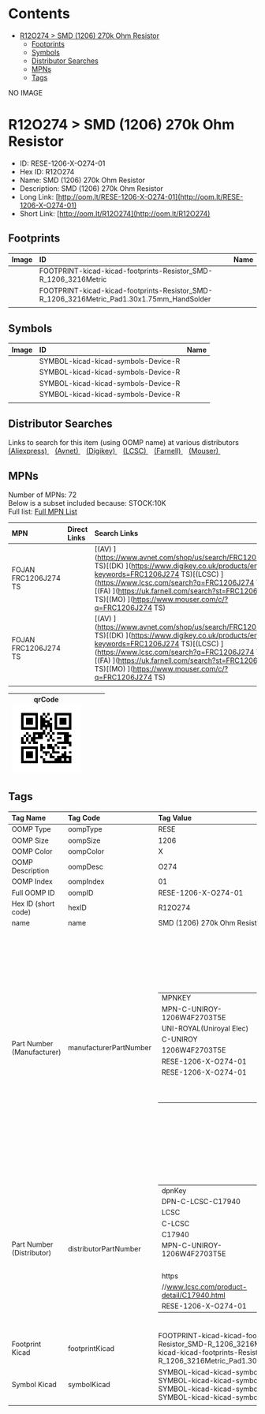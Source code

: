 



Contents
========

* [R12O274 > SMD (1206) 270k Ohm Resistor](#r12o274--smd-1206-270k-ohm-resistor)
	* [Footprints](#footprints)
	* [Symbols](#symbols)
	* [Distributor Searches](#distributor-searches)
	* [MPNs](#mpns)
	* [Tags](#tags)
  
NO IMAGE  
# R12O274 > SMD (1206) 270k Ohm Resistor

- ID: RESE-1206-X-O274-01
- Hex ID: R12O274
- Name: SMD (1206) 270k Ohm Resistor
- Description: SMD (1206) 270k Ohm Resistor
- Long Link: [http://oom.lt/RESE-1206-X-O274-01](http://oom.lt/RESE-1206-X-O274-01)
- Short Link: [http://oom.lt/R12O274](http://oom.lt/R12O274)

## Footprints
  

|Image|ID|Name|
| :--- | :--- | :--- |
||FOOTPRINT-kicad-kicad-footprints-Resistor_SMD-R_1206_3216Metric||
||FOOTPRINT-kicad-kicad-footprints-Resistor_SMD-R_1206_3216Metric_Pad1.30x1.75mm_HandSolder||
||||

## Symbols
  

|Image|ID|Name|
| :--- | :--- | :--- |
|![]()|SYMBOL-kicad-kicad-symbols-Device-R||
|![]()|SYMBOL-kicad-kicad-symbols-Device-R||
|![]()|SYMBOL-kicad-kicad-symbols-Device-R||
|![]()|SYMBOL-kicad-kicad-symbols-Device-R||
||||

## Distributor Searches
  
Links to search for this item (using OOMP name) at various distributors  
[(Aliexpress) ](https://www.aliexpress.com/wholesale?SearchText=1117SMD+1206+270k+Ohm+Resistor)&nbsp;&nbsp;&nbsp;[(Avnet) ](https://www.avnet.com/shop/us/search/SMD+1206+270k+Ohm+Resistor)&nbsp;&nbsp;&nbsp;[(Digikey) ](https://www.digikey.co.uk/en/products/result?s=SMD+1206+270k+Ohm+Resistor)&nbsp;&nbsp;&nbsp;[(LCSC) ](https://www.lcsc.com/search?q=SMD+1206+270k+Ohm+Resistor)&nbsp;&nbsp;&nbsp;[(Farnell) ](https://uk.farnell.com/search?st=SMD+1206+270k+Ohm+Resistor)&nbsp;&nbsp;&nbsp;[(Mouser) ](https://www.mouser.com/c/?q=SMD+1206+270k+Ohm+Resistor)&nbsp;&nbsp;&nbsp;
## MPNs
  
Number of MPNs: 72<br>Below is a subset included because: STOCK:10K <br>Full list: [Full MPN List](MPNLIST.md)  

|MPN|Direct Links|Search Links|
| :--- | :--- | :--- |
|FOJAN<br>FRC1206J274 TS||[(AV) ](https://www.avnet.com/shop/us/search/FRC1206J274 TS)[(DK) ](https://www.digikey.co.uk/products/en?keywords=FRC1206J274 TS)[(LCSC) ](https://www.lcsc.com/search?q=FRC1206J274 TS)[(FA) ](https://uk.farnell.com/search?st=FRC1206J274 TS)[(MO) ](https://www.mouser.com/c/?q=FRC1206J274 TS)|
|FOJAN<br>FRC1206J274 TS||[(AV) ](https://www.avnet.com/shop/us/search/FRC1206J274 TS)[(DK) ](https://www.digikey.co.uk/products/en?keywords=FRC1206J274 TS)[(LCSC) ](https://www.lcsc.com/search?q=FRC1206J274 TS)[(FA) ](https://uk.farnell.com/search?st=FRC1206J274 TS)[(MO) ](https://www.mouser.com/c/?q=FRC1206J274 TS)|
||||
  

|qrCode<br>[![](https://raw.githubusercontent.com/oomlout/oomlout_OOMP_parts_V2/main/RESE/1206/X/O274/01/qrCode_140.png)](https://github.com/oomlout/oomlout_OOMP_parts_V2/tree/main/RESE/1206/X/O274/01/qrCode.png)||||
| :---: | :---: | :---: | :---: |

## Tags
  

|Tag Name|Tag Code|Tag Value|
| :--- | :--- | :--- |
|OOMP Type|oompType|RESE|
|OOMP Size|oompSize|1206|
|OOMP Color|oompColor|X|
|OOMP Description|oompDesc|O274|
|OOMP Index|oompIndex|01|
|Full OOMP ID|oompID|RESE-1206-X-O274-01|
|Hex ID (short code)|hexID|R12O274|
|name|name|SMD (1206) 270k Ohm Resistor|
|Part Number (Manufacturer)|manufacturerPartNumber|<table><tr><td>MPNKEY</td></tr><tr><td> MPN-C-UNIROY-1206W4F2703T5E</td><td> MANUFACTURER</td></tr><tr><td> UNI-ROYAL(Uniroyal Elec)</td><td> MANUCODE</td></tr><tr><td> C-UNIROY</td><td> MPN</td></tr><tr><td> 1206W4F2703T5E</td><td> OOMPIDPARTIAL</td></tr><tr><td> RESE-1206-X-O274-01</td><td> OOMPID</td></tr><tr><td> RESE-1206-X-O274-01</td><td> LINK</td></tr><tr><td> </td><td> DESCRIPTION</td></tr><tr><td> </td><td> TAGS</td></tr><tr><td> </td></tr></table></td><td> <table><tr><td>MPNKEY</td></tr><tr><td> MPN-C-UNIROY-1206W4J0274T5E</td><td> MANUFACTURER</td></tr><tr><td> UNI-ROYAL(Uniroyal Elec)</td><td> MANUCODE</td></tr><tr><td> C-UNIROY</td><td> MPN</td></tr><tr><td> 1206W4J0274T5E</td><td> OOMPIDPARTIAL</td></tr><tr><td> RESE-1206-X-O274-01</td><td> OOMPID</td></tr><tr><td> RESE-1206-X-O274-01</td><td> LINK</td></tr><tr><td> </td><td> DESCRIPTION</td></tr><tr><td> </td><td> TAGS</td></tr><tr><td> </td></tr></table></td><td> <table><tr><td>MPNKEY</td></tr><tr><td> MPN-C-LIZELE-CR1206J40274G</td><td> MANUFACTURER</td></tr><tr><td> LIZ Elec</td><td> MANUCODE</td></tr><tr><td> C-LIZELE</td><td> MPN</td></tr><tr><td> CR1206J40274G</td><td> OOMPIDPARTIAL</td></tr><tr><td> RESE-1206-X-O274-01</td><td> OOMPID</td></tr><tr><td> RESE-1206-X-O274-01</td><td> LINK</td></tr><tr><td> </td><td> DESCRIPTION</td></tr><tr><td> </td><td> TAGS</td></tr><tr><td> </td></tr></table></td><td> <table><tr><td>MPNKEY</td></tr><tr><td> MPN-C-RALEC-RTT062703FTP</td><td> MANUFACTURER</td></tr><tr><td> RALEC</td><td> MANUCODE</td></tr><tr><td> C-RALEC</td><td> MPN</td></tr><tr><td> RTT062703FTP</td><td> OOMPIDPARTIAL</td></tr><tr><td> RESE-1206-X-O274-01</td><td> OOMPID</td></tr><tr><td> RESE-1206-X-O274-01</td><td> LINK</td></tr><tr><td> </td><td> DESCRIPTION</td></tr><tr><td> </td><td> TAGS</td></tr><tr><td> </td></tr></table></td><td> <table><tr><td>MPNKEY</td></tr><tr><td> MPN-C-RALEC-RTT06274JTP</td><td> MANUFACTURER</td></tr><tr><td> RALEC</td><td> MANUCODE</td></tr><tr><td> C-RALEC</td><td> MPN</td></tr><tr><td> RTT06274JTP</td><td> OOMPIDPARTIAL</td></tr><tr><td> RESE-1206-X-O274-01</td><td> OOMPID</td></tr><tr><td> RESE-1206-X-O274-01</td><td> LINK</td></tr><tr><td> </td><td> DESCRIPTION</td></tr><tr><td> </td><td> TAGS</td></tr><tr><td> STOCK</td></tr><tr><td>1K</td></tr></table></td><td> <table><tr><td>MPNKEY</td></tr><tr><td> MPN-C-YAGEO-RC1206JR-07270KL</td><td> MANUFACTURER</td></tr><tr><td> YAGEO</td><td> MANUCODE</td></tr><tr><td> C-YAGEO</td><td> MPN</td></tr><tr><td> RC1206JR-07270KL</td><td> OOMPIDPARTIAL</td></tr><tr><td> RESE-1206-X-O274-01</td><td> OOMPID</td></tr><tr><td> RESE-1206-X-O274-01</td><td> LINK</td></tr><tr><td> </td><td> DESCRIPTION</td></tr><tr><td> </td><td> TAGS</td></tr><tr><td> STOCK</td></tr><tr><td>1K</td></tr></table></td><td> <table><tr><td>MPNKEY</td></tr><tr><td> MPN-C-YAGEO-RC1206FR-07270KL</td><td> MANUFACTURER</td></tr><tr><td> YAGEO</td><td> MANUCODE</td></tr><tr><td> C-YAGEO</td><td> MPN</td></tr><tr><td> RC1206FR-07270KL</td><td> OOMPIDPARTIAL</td></tr><tr><td> RESE-1206-X-O274-01</td><td> OOMPID</td></tr><tr><td> RESE-1206-X-O274-01</td><td> LINK</td></tr><tr><td> </td><td> DESCRIPTION</td></tr><tr><td> </td><td> TAGS</td></tr><tr><td> </td></tr></table></td><td> <table><tr><td>MPNKEY</td></tr><tr><td> MPN-C-WALSIN-WR12X2703FTL</td><td> MANUFACTURER</td></tr><tr><td> Walsin Tech Corp</td><td> MANUCODE</td></tr><tr><td> C-WALSIN</td><td> MPN</td></tr><tr><td> WR12X2703FTL</td><td> OOMPIDPARTIAL</td></tr><tr><td> RESE-1206-X-O274-01</td><td> OOMPID</td></tr><tr><td> RESE-1206-X-O274-01</td><td> LINK</td></tr><tr><td> </td><td> DESCRIPTION</td></tr><tr><td> </td><td> TAGS</td></tr><tr><td> </td></tr></table></td><td> <table><tr><td>MPNKEY</td></tr><tr><td> MPN-C-WALSIN-WR12X274JTL</td><td> MANUFACTURER</td></tr><tr><td> Walsin Tech Corp</td><td> MANUCODE</td></tr><tr><td> C-WALSIN</td><td> MPN</td></tr><tr><td> WR12X274JTL</td><td> OOMPIDPARTIAL</td></tr><tr><td> RESE-1206-X-O274-01</td><td> OOMPID</td></tr><tr><td> RESE-1206-X-O274-01</td><td> LINK</td></tr><tr><td> </td><td> DESCRIPTION</td></tr><tr><td> </td><td> TAGS</td></tr><tr><td> STOCK</td></tr><tr><td>1K</td></tr></table></td><td> <table><tr><td>MPNKEY</td></tr><tr><td> MPN-C-TAITEC-RM12JTN274</td><td> MANUFACTURER</td></tr><tr><td> TA-I Tech</td><td> MANUCODE</td></tr><tr><td> C-TAITEC</td><td> MPN</td></tr><tr><td> RM12JTN274</td><td> OOMPIDPARTIAL</td></tr><tr><td> RESE-1206-X-O274-01</td><td> OOMPID</td></tr><tr><td> RESE-1206-X-O274-01</td><td> LINK</td></tr><tr><td> </td><td> DESCRIPTION</td></tr><tr><td> </td><td> TAGS</td></tr><tr><td> STOCK</td></tr><tr><td>1K</td></tr></table></td><td> <table><tr><td>MPNKEY</td></tr><tr><td> MPN-C-BOURNS-CR1206-FX-2703ELF</td><td> MANUFACTURER</td></tr><tr><td> BOURNS</td><td> MANUCODE</td></tr><tr><td> C-BOURNS</td><td> MPN</td></tr><tr><td> CR1206-FX-2703ELF</td><td> OOMPIDPARTIAL</td></tr><tr><td> RESE-1206-X-O274-01</td><td> OOMPID</td></tr><tr><td> RESE-1206-X-O274-01</td><td> LINK</td></tr><tr><td> </td><td> DESCRIPTION</td></tr><tr><td> </td><td> TAGS</td></tr><tr><td> </td></tr></table></td><td> <table><tr><td>MPNKEY</td></tr><tr><td> MPN-C-YAGEO-AC1206FR-07270KL</td><td> MANUFACTURER</td></tr><tr><td> YAGEO</td><td> MANUCODE</td></tr><tr><td> C-YAGEO</td><td> MPN</td></tr><tr><td> AC1206FR-07270KL</td><td> OOMPIDPARTIAL</td></tr><tr><td> RESE-1206-X-O274-01</td><td> OOMPID</td></tr><tr><td> RESE-1206-X-O274-01</td><td> LINK</td></tr><tr><td> </td><td> DESCRIPTION</td></tr><tr><td> </td><td> TAGS</td></tr><tr><td> </td></tr></table></td><td> <table><tr><td>MPNKEY</td></tr><tr><td> MPN-C-YAGEO-AC1206JR-07270KL</td><td> MANUFACTURER</td></tr><tr><td> YAGEO</td><td> MANUCODE</td></tr><tr><td> C-YAGEO</td><td> MPN</td></tr><tr><td> AC1206JR-07270KL</td><td> OOMPIDPARTIAL</td></tr><tr><td> RESE-1206-X-O274-01</td><td> OOMPID</td></tr><tr><td> RESE-1206-X-O274-01</td><td> LINK</td></tr><tr><td> </td><td> DESCRIPTION</td></tr><tr><td> </td><td> TAGS</td></tr><tr><td> STOCK</td></tr><tr><td>1K</td></tr></table></td><td> <table><tr><td>MPNKEY</td></tr><tr><td> MPN-C-VIKING-ARG06FTC2703</td><td> MANUFACTURER</td></tr><tr><td> Viking Tech</td><td> MANUCODE</td></tr><tr><td> C-VIKING</td><td> MPN</td></tr><tr><td> ARG06FTC2703</td><td> OOMPIDPARTIAL</td></tr><tr><td> RESE-1206-X-O274-01</td><td> OOMPID</td></tr><tr><td> RESE-1206-X-O274-01</td><td> LINK</td></tr><tr><td> </td><td> DESCRIPTION</td></tr><tr><td> </td><td> TAGS</td></tr><tr><td> STOCK</td></tr><tr><td>1K</td></tr></table></td><td> <table><tr><td>MPNKEY</td></tr><tr><td> MPN-C-FHGUAN-RS-06K274JT</td><td> MANUFACTURER</td></tr><tr><td> FH (Guangdong Fenghua Advanced Tech)</td><td> MANUCODE</td></tr><tr><td> C-FHGUAN</td><td> MPN</td></tr><tr><td> RS-06K274JT</td><td> OOMPIDPARTIAL</td></tr><tr><td> RESE-1206-X-O274-01</td><td> OOMPID</td></tr><tr><td> RESE-1206-X-O274-01</td><td> LINK</td></tr><tr><td> </td><td> DESCRIPTION</td></tr><tr><td> </td><td> TAGS</td></tr><tr><td> STOCK</td></tr><tr><td>1K</td></tr></table></td><td> <table><tr><td>MPNKEY</td></tr><tr><td> MPN-C-FHGUAN-RS-06K2703FT</td><td> MANUFACTURER</td></tr><tr><td> FH (Guangdong Fenghua Advanced Tech)</td><td> MANUCODE</td></tr><tr><td> C-FHGUAN</td><td> MPN</td></tr><tr><td> RS-06K2703FT</td><td> OOMPIDPARTIAL</td></tr><tr><td> RESE-1206-X-O274-01</td><td> OOMPID</td></tr><tr><td> RESE-1206-X-O274-01</td><td> LINK</td></tr><tr><td> </td><td> DESCRIPTION</td></tr><tr><td> </td><td> TAGS</td></tr><tr><td> </td></tr></table></td><td> <table><tr><td>MPNKEY</td></tr><tr><td> MPN-C-KAMAYA-RMC1/8-274FTP</td><td> MANUFACTURER</td></tr><tr><td> KAMAYA</td><td> MANUCODE</td></tr><tr><td> C-KAMAYA</td><td> MPN</td></tr><tr><td> RMC1/8-274FTP</td><td> OOMPIDPARTIAL</td></tr><tr><td> RESE-1206-X-O274-01</td><td> OOMPID</td></tr><tr><td> RESE-1206-X-O274-01</td><td> LINK</td></tr><tr><td> </td><td> DESCRIPTION</td></tr><tr><td> </td><td> TAGS</td></tr><tr><td> </td></tr></table></td><td> <table><tr><td>MPNKEY</td></tr><tr><td> MPN-C-RESIST-AECR1206F270KK9</td><td> MANUFACTURER</td></tr><tr><td> Resistor.Today</td><td> MANUCODE</td></tr><tr><td> C-RESIST</td><td> MPN</td></tr><tr><td> AECR1206F270KK9</td><td> OOMPIDPARTIAL</td></tr><tr><td> RESE-1206-X-O274-01</td><td> OOMPID</td></tr><tr><td> RESE-1206-X-O274-01</td><td> LINK</td></tr><tr><td> </td><td> DESCRIPTION</td></tr><tr><td> </td><td> TAGS</td></tr><tr><td> STOCK</td></tr><tr><td>1K</td></tr></table></td><td> <table><tr><td>MPNKEY</td></tr><tr><td> MPN-C-RESIST-HPCR1206F270KK9</td><td> MANUFACTURER</td></tr><tr><td> Resistor.Today</td><td> MANUCODE</td></tr><tr><td> C-RESIST</td><td> MPN</td></tr><tr><td> HPCR1206F270KK9</td><td> OOMPIDPARTIAL</td></tr><tr><td> RESE-1206-X-O274-01</td><td> OOMPID</td></tr><tr><td> RESE-1206-X-O274-01</td><td> LINK</td></tr><tr><td> </td><td> DESCRIPTION</td></tr><tr><td> </td><td> TAGS</td></tr><tr><td> STOCK</td></tr><tr><td>1K</td></tr></table></td><td> <table><tr><td>MPNKEY</td></tr><tr><td> MPN-C-KOASPE-RK73H2BTTD2703F</td><td> MANUFACTURER</td></tr><tr><td> KOA Speer Elec</td><td> MANUCODE</td></tr><tr><td> C-KOASPE</td><td> MPN</td></tr><tr><td> RK73H2BTTD2703F</td><td> OOMPIDPARTIAL</td></tr><tr><td> RESE-1206-X-O274-01</td><td> OOMPID</td></tr><tr><td> RESE-1206-X-O274-01</td><td> LINK</td></tr><tr><td> </td><td> DESCRIPTION</td></tr><tr><td> </td><td> TAGS</td></tr><tr><td> </td></tr></table></td><td> <table><tr><td>MPNKEY</td></tr><tr><td> MPN-C-EVEROH-CR1206J270KP05Z</td><td> MANUFACTURER</td></tr><tr><td> Ever Ohms Tech</td><td> MANUCODE</td></tr><tr><td> C-EVEROH</td><td> MPN</td></tr><tr><td> CR1206J270KP05Z</td><td> OOMPIDPARTIAL</td></tr><tr><td> RESE-1206-X-O274-01</td><td> OOMPID</td></tr><tr><td> RESE-1206-X-O274-01</td><td> LINK</td></tr><tr><td> </td><td> DESCRIPTION</td></tr><tr><td> </td><td> TAGS</td></tr><tr><td> </td></tr></table></td><td> <table><tr><td>MPNKEY</td></tr><tr><td> MPN-C-UNIROY-AS0606J0274T5E</td><td> MANUFACTURER</td></tr><tr><td> UNI-ROYAL(Uniroyal Elec)</td><td> MANUCODE</td></tr><tr><td> C-UNIROY</td><td> MPN</td></tr><tr><td> AS0606J0274T5E</td><td> OOMPIDPARTIAL</td></tr><tr><td> RESE-1206-X-O274-01</td><td> OOMPID</td></tr><tr><td> RESE-1206-X-O274-01</td><td> LINK</td></tr><tr><td> </td><td> DESCRIPTION</td></tr><tr><td> </td><td> TAGS</td></tr><tr><td> </td></tr></table></td><td> <table><tr><td>MPNKEY</td></tr><tr><td> MPN-C-SUSUMU-RGV3216P-2703-B-T1</td><td> MANUFACTURER</td></tr><tr><td> SUSUMU</td><td> MANUCODE</td></tr><tr><td> C-SUSUMU</td><td> MPN</td></tr><tr><td> RGV3216P-2703-B-T1</td><td> OOMPIDPARTIAL</td></tr><tr><td> RESE-1206-X-O274-01</td><td> OOMPID</td></tr><tr><td> RESE-1206-X-O274-01</td><td> LINK</td></tr><tr><td> </td><td> DESCRIPTION</td></tr><tr><td> </td><td> TAGS</td></tr><tr><td> </td></tr></table></td><td> <table><tr><td>MPNKEY</td></tr><tr><td> MPN-C-VISHAY-TNPW1206270KFHEA</td><td> MANUFACTURER</td></tr><tr><td> Vishay Intertech</td><td> MANUCODE</td></tr><tr><td> C-VISHAY</td><td> MPN</td></tr><tr><td> TNPW1206270KFHEA</td><td> OOMPIDPARTIAL</td></tr><tr><td> RESE-1206-X-O274-01</td><td> OOMPID</td></tr><tr><td> RESE-1206-X-O274-01</td><td> LINK</td></tr><tr><td> </td><td> DESCRIPTION</td></tr><tr><td> </td><td> TAGS</td></tr><tr><td> </td></tr></table></td><td> <table><tr><td>MPNKEY</td></tr><tr><td> MPN-C-SUSUMU-RG3216N-2703-B-T5</td><td> MANUFACTURER</td></tr><tr><td> SUSUMU</td><td> MANUCODE</td></tr><tr><td> C-SUSUMU</td><td> MPN</td></tr><tr><td> RG3216N-2703-B-T5</td><td> OOMPIDPARTIAL</td></tr><tr><td> RESE-1206-X-O274-01</td><td> OOMPID</td></tr><tr><td> RESE-1206-X-O274-01</td><td> LINK</td></tr><tr><td> </td><td> DESCRIPTION</td></tr><tr><td> </td><td> TAGS</td></tr><tr><td> </td></tr></table></td><td> <table><tr><td>MPNKEY</td></tr><tr><td> MPN-C-VISHAY-TNPW1206270KBEEN</td><td> MANUFACTURER</td></tr><tr><td> Vishay Intertech</td><td> MANUCODE</td></tr><tr><td> C-VISHAY</td><td> MPN</td></tr><tr><td> TNPW1206270KBEEN</td><td> OOMPIDPARTIAL</td></tr><tr><td> RESE-1206-X-O274-01</td><td> OOMPID</td></tr><tr><td> RESE-1206-X-O274-01</td><td> LINK</td></tr><tr><td> </td><td> DESCRIPTION</td></tr><tr><td> </td><td> TAGS</td></tr><tr><td> </td></tr></table></td><td> <table><tr><td>MPNKEY</td></tr><tr><td> MPN-C-VISHAY-TNPW1206270KBETA</td><td> MANUFACTURER</td></tr><tr><td> Vishay Intertech</td><td> MANUCODE</td></tr><tr><td> C-VISHAY</td><td> MPN</td></tr><tr><td> TNPW1206270KBETA</td><td> OOMPIDPARTIAL</td></tr><tr><td> RESE-1206-X-O274-01</td><td> OOMPID</td></tr><tr><td> RESE-1206-X-O274-01</td><td> LINK</td></tr><tr><td> </td><td> DESCRIPTION</td></tr><tr><td> </td><td> TAGS</td></tr><tr><td> </td></tr></table></td><td> <table><tr><td>MPNKEY</td></tr><tr><td> MPN-C-TECONN-CRGCQ1206F270K</td><td> MANUFACTURER</td></tr><tr><td> TE Connectivity</td><td> MANUCODE</td></tr><tr><td> C-TECONN</td><td> MPN</td></tr><tr><td> CRGCQ1206F270K</td><td> OOMPIDPARTIAL</td></tr><tr><td> RESE-1206-X-O274-01</td><td> OOMPID</td></tr><tr><td> RESE-1206-X-O274-01</td><td> LINK</td></tr><tr><td> </td><td> DESCRIPTION</td></tr><tr><td> </td><td> TAGS</td></tr><tr><td> </td></tr></table></td><td> <table><tr><td>MPNKEY</td></tr><tr><td> MPN-C-VISHAY-CRCW1206270KJNEA</td><td> MANUFACTURER</td></tr><tr><td> Vishay Intertech</td><td> MANUCODE</td></tr><tr><td> C-VISHAY</td><td> MPN</td></tr><tr><td> CRCW1206270KJNEA</td><td> OOMPIDPARTIAL</td></tr><tr><td> RESE-1206-X-O274-01</td><td> OOMPID</td></tr><tr><td> RESE-1206-X-O274-01</td><td> LINK</td></tr><tr><td> </td><td> DESCRIPTION</td></tr><tr><td> </td><td> TAGS</td></tr><tr><td> </td></tr></table></td><td> <table><tr><td>MPNKEY</td></tr><tr><td> MPN-C-TECONN-CRGP1206F270K</td><td> MANUFACTURER</td></tr><tr><td> TE Connectivity</td><td> MANUCODE</td></tr><tr><td> C-TECONN</td><td> MPN</td></tr><tr><td> CRGP1206F270K</td><td> OOMPIDPARTIAL</td></tr><tr><td> RESE-1206-X-O274-01</td><td> OOMPID</td></tr><tr><td> RESE-1206-X-O274-01</td><td> LINK</td></tr><tr><td> </td><td> DESCRIPTION</td></tr><tr><td> </td><td> TAGS</td></tr><tr><td> </td></tr></table></td><td> <table><tr><td>MPNKEY</td></tr><tr><td> MPN-C-ROHMSE-KTR18EZPJ274</td><td> MANUFACTURER</td></tr><tr><td> ROHM Semicon</td><td> MANUCODE</td></tr><tr><td> C-ROHMSE</td><td> MPN</td></tr><tr><td> KTR18EZPJ274</td><td> OOMPIDPARTIAL</td></tr><tr><td> RESE-1206-X-O274-01</td><td> OOMPID</td></tr><tr><td> RESE-1206-X-O274-01</td><td> LINK</td></tr><tr><td> </td><td> DESCRIPTION</td></tr><tr><td> </td><td> TAGS</td></tr><tr><td> </td></tr></table></td><td> <table><tr><td>MPNKEY</td></tr><tr><td> MPN-C-SUSUMU-RG3216P-2703-B-T1</td><td> MANUFACTURER</td></tr><tr><td> SUSUMU</td><td> MANUCODE</td></tr><tr><td> C-SUSUMU</td><td> MPN</td></tr><tr><td> RG3216P-2703-B-T1</td><td> OOMPIDPARTIAL</td></tr><tr><td> RESE-1206-X-O274-01</td><td> OOMPID</td></tr><tr><td> RESE-1206-X-O274-01</td><td> LINK</td></tr><tr><td> </td><td> DESCRIPTION</td></tr><tr><td> </td><td> TAGS</td></tr><tr><td> </td></tr></table></td><td> <table><tr><td>MPNKEY</td></tr><tr><td> MPN-C-TECONN-CRGH1206J270K</td><td> MANUFACTURER</td></tr><tr><td> TE Connectivity</td><td> MANUCODE</td></tr><tr><td> C-TECONN</td><td> MPN</td></tr><tr><td> CRGH1206J270K</td><td> OOMPIDPARTIAL</td></tr><tr><td> RESE-1206-X-O274-01</td><td> OOMPID</td></tr><tr><td> RESE-1206-X-O274-01</td><td> LINK</td></tr><tr><td> </td><td> DESCRIPTION</td></tr><tr><td> </td><td> TAGS</td></tr><tr><td> </td></tr></table></td><td> <table><tr><td>MPNKEY</td></tr><tr><td> MPN-C-ROHMSE-ESR18EZPF2703</td><td> MANUFACTURER</td></tr><tr><td> ROHM Semicon</td><td> MANUCODE</td></tr><tr><td> C-ROHMSE</td><td> MPN</td></tr><tr><td> ESR18EZPF2703</td><td> OOMPIDPARTIAL</td></tr><tr><td> RESE-1206-X-O274-01</td><td> OOMPID</td></tr><tr><td> RESE-1206-X-O274-01</td><td> LINK</td></tr><tr><td> </td><td> DESCRIPTION</td></tr><tr><td> </td><td> TAGS</td></tr><tr><td> </td></tr></table></td><td> <table><tr><td>MPNKEY</td></tr><tr><td> MPN-C-FOJAN-FRC1206J274 TS</td><td> MANUFACTURER</td></tr><tr><td> FOJAN</td><td> MANUCODE</td></tr><tr><td> C-FOJAN</td><td> MPN</td></tr><tr><td> FRC1206J274 TS</td><td> OOMPIDPARTIAL</td></tr><tr><td> RESE-1206-X-O274-01</td><td> OOMPID</td></tr><tr><td> RESE-1206-X-O274-01</td><td> LINK</td></tr><tr><td> </td><td> DESCRIPTION</td></tr><tr><td> </td><td> TAGS</td></tr><tr><td> STOCK</td></tr><tr><td>10K</td></tr></table></td><td> <table><tr><td>MPNKEY</td></tr><tr><td> MPN-C-SUNWAY-SC1206F2703F8ANRH</td><td> MANUFACTURER</td></tr><tr><td> Sunway</td><td> MANUCODE</td></tr><tr><td> C-SUNWAY</td><td> MPN</td></tr><tr><td> SC1206F2703F8ANRH</td><td> OOMPIDPARTIAL</td></tr><tr><td> RESE-1206-X-O274-01</td><td> OOMPID</td></tr><tr><td> RESE-1206-X-O274-01</td><td> LINK</td></tr><tr><td> </td><td> DESCRIPTION</td></tr><tr><td> </td><td> TAGS</td></tr><tr><td> </td></tr></table></td><td> <table><tr><td>MPNKEY</td></tr><tr><td> MPN-C-UNIROY-1206W4F2703T5E</td><td> MANUFACTURER</td></tr><tr><td> UNI-ROYAL(Uniroyal Elec)</td><td> MANUCODE</td></tr><tr><td> C-UNIROY</td><td> MPN</td></tr><tr><td> 1206W4F2703T5E</td><td> OOMPIDPARTIAL</td></tr><tr><td> RESE-1206-X-O274-01</td><td> OOMPID</td></tr><tr><td> RESE-1206-X-O274-01</td><td> LINK</td></tr><tr><td> </td><td> DESCRIPTION</td></tr><tr><td> </td><td> TAGS</td></tr><tr><td> </td></tr></table></td><td> <table><tr><td>MPNKEY</td></tr><tr><td> MPN-C-UNIROY-1206W4J0274T5E</td><td> MANUFACTURER</td></tr><tr><td> UNI-ROYAL(Uniroyal Elec)</td><td> MANUCODE</td></tr><tr><td> C-UNIROY</td><td> MPN</td></tr><tr><td> 1206W4J0274T5E</td><td> OOMPIDPARTIAL</td></tr><tr><td> RESE-1206-X-O274-01</td><td> OOMPID</td></tr><tr><td> RESE-1206-X-O274-01</td><td> LINK</td></tr><tr><td> </td><td> DESCRIPTION</td></tr><tr><td> </td><td> TAGS</td></tr><tr><td> </td></tr></table></td><td> <table><tr><td>MPNKEY</td></tr><tr><td> MPN-C-LIZELE-CR1206J40274G</td><td> MANUFACTURER</td></tr><tr><td> LIZ Elec</td><td> MANUCODE</td></tr><tr><td> C-LIZELE</td><td> MPN</td></tr><tr><td> CR1206J40274G</td><td> OOMPIDPARTIAL</td></tr><tr><td> RESE-1206-X-O274-01</td><td> OOMPID</td></tr><tr><td> RESE-1206-X-O274-01</td><td> LINK</td></tr><tr><td> </td><td> DESCRIPTION</td></tr><tr><td> </td><td> TAGS</td></tr><tr><td> </td></tr></table></td><td> <table><tr><td>MPNKEY</td></tr><tr><td> MPN-C-RALEC-RTT062703FTP</td><td> MANUFACTURER</td></tr><tr><td> RALEC</td><td> MANUCODE</td></tr><tr><td> C-RALEC</td><td> MPN</td></tr><tr><td> RTT062703FTP</td><td> OOMPIDPARTIAL</td></tr><tr><td> RESE-1206-X-O274-01</td><td> OOMPID</td></tr><tr><td> RESE-1206-X-O274-01</td><td> LINK</td></tr><tr><td> </td><td> DESCRIPTION</td></tr><tr><td> </td><td> TAGS</td></tr><tr><td> </td></tr></table></td><td> <table><tr><td>MPNKEY</td></tr><tr><td> MPN-C-RALEC-RTT06274JTP</td><td> MANUFACTURER</td></tr><tr><td> RALEC</td><td> MANUCODE</td></tr><tr><td> C-RALEC</td><td> MPN</td></tr><tr><td> RTT06274JTP</td><td> OOMPIDPARTIAL</td></tr><tr><td> RESE-1206-X-O274-01</td><td> OOMPID</td></tr><tr><td> RESE-1206-X-O274-01</td><td> LINK</td></tr><tr><td> </td><td> DESCRIPTION</td></tr><tr><td> </td><td> TAGS</td></tr><tr><td> STOCK</td></tr><tr><td>1K</td></tr></table></td><td> <table><tr><td>MPNKEY</td></tr><tr><td> MPN-C-YAGEO-RC1206JR-07270KL</td><td> MANUFACTURER</td></tr><tr><td> YAGEO</td><td> MANUCODE</td></tr><tr><td> C-YAGEO</td><td> MPN</td></tr><tr><td> RC1206JR-07270KL</td><td> OOMPIDPARTIAL</td></tr><tr><td> RESE-1206-X-O274-01</td><td> OOMPID</td></tr><tr><td> RESE-1206-X-O274-01</td><td> LINK</td></tr><tr><td> </td><td> DESCRIPTION</td></tr><tr><td> </td><td> TAGS</td></tr><tr><td> STOCK</td></tr><tr><td>1K</td></tr></table></td><td> <table><tr><td>MPNKEY</td></tr><tr><td> MPN-C-YAGEO-RC1206FR-07270KL</td><td> MANUFACTURER</td></tr><tr><td> YAGEO</td><td> MANUCODE</td></tr><tr><td> C-YAGEO</td><td> MPN</td></tr><tr><td> RC1206FR-07270KL</td><td> OOMPIDPARTIAL</td></tr><tr><td> RESE-1206-X-O274-01</td><td> OOMPID</td></tr><tr><td> RESE-1206-X-O274-01</td><td> LINK</td></tr><tr><td> </td><td> DESCRIPTION</td></tr><tr><td> </td><td> TAGS</td></tr><tr><td> </td></tr></table></td><td> <table><tr><td>MPNKEY</td></tr><tr><td> MPN-C-WALSIN-WR12X2703FTL</td><td> MANUFACTURER</td></tr><tr><td> Walsin Tech Corp</td><td> MANUCODE</td></tr><tr><td> C-WALSIN</td><td> MPN</td></tr><tr><td> WR12X2703FTL</td><td> OOMPIDPARTIAL</td></tr><tr><td> RESE-1206-X-O274-01</td><td> OOMPID</td></tr><tr><td> RESE-1206-X-O274-01</td><td> LINK</td></tr><tr><td> </td><td> DESCRIPTION</td></tr><tr><td> </td><td> TAGS</td></tr><tr><td> </td></tr></table></td><td> <table><tr><td>MPNKEY</td></tr><tr><td> MPN-C-WALSIN-WR12X274JTL</td><td> MANUFACTURER</td></tr><tr><td> Walsin Tech Corp</td><td> MANUCODE</td></tr><tr><td> C-WALSIN</td><td> MPN</td></tr><tr><td> WR12X274JTL</td><td> OOMPIDPARTIAL</td></tr><tr><td> RESE-1206-X-O274-01</td><td> OOMPID</td></tr><tr><td> RESE-1206-X-O274-01</td><td> LINK</td></tr><tr><td> </td><td> DESCRIPTION</td></tr><tr><td> </td><td> TAGS</td></tr><tr><td> STOCK</td></tr><tr><td>1K</td></tr></table></td><td> <table><tr><td>MPNKEY</td></tr><tr><td> MPN-C-TAITEC-RM12JTN274</td><td> MANUFACTURER</td></tr><tr><td> TA-I Tech</td><td> MANUCODE</td></tr><tr><td> C-TAITEC</td><td> MPN</td></tr><tr><td> RM12JTN274</td><td> OOMPIDPARTIAL</td></tr><tr><td> RESE-1206-X-O274-01</td><td> OOMPID</td></tr><tr><td> RESE-1206-X-O274-01</td><td> LINK</td></tr><tr><td> </td><td> DESCRIPTION</td></tr><tr><td> </td><td> TAGS</td></tr><tr><td> STOCK</td></tr><tr><td>1K</td></tr></table></td><td> <table><tr><td>MPNKEY</td></tr><tr><td> MPN-C-BOURNS-CR1206-FX-2703ELF</td><td> MANUFACTURER</td></tr><tr><td> BOURNS</td><td> MANUCODE</td></tr><tr><td> C-BOURNS</td><td> MPN</td></tr><tr><td> CR1206-FX-2703ELF</td><td> OOMPIDPARTIAL</td></tr><tr><td> RESE-1206-X-O274-01</td><td> OOMPID</td></tr><tr><td> RESE-1206-X-O274-01</td><td> LINK</td></tr><tr><td> </td><td> DESCRIPTION</td></tr><tr><td> </td><td> TAGS</td></tr><tr><td> </td></tr></table></td><td> <table><tr><td>MPNKEY</td></tr><tr><td> MPN-C-YAGEO-AC1206FR-07270KL</td><td> MANUFACTURER</td></tr><tr><td> YAGEO</td><td> MANUCODE</td></tr><tr><td> C-YAGEO</td><td> MPN</td></tr><tr><td> AC1206FR-07270KL</td><td> OOMPIDPARTIAL</td></tr><tr><td> RESE-1206-X-O274-01</td><td> OOMPID</td></tr><tr><td> RESE-1206-X-O274-01</td><td> LINK</td></tr><tr><td> </td><td> DESCRIPTION</td></tr><tr><td> </td><td> TAGS</td></tr><tr><td> </td></tr></table></td><td> <table><tr><td>MPNKEY</td></tr><tr><td> MPN-C-YAGEO-AC1206JR-07270KL</td><td> MANUFACTURER</td></tr><tr><td> YAGEO</td><td> MANUCODE</td></tr><tr><td> C-YAGEO</td><td> MPN</td></tr><tr><td> AC1206JR-07270KL</td><td> OOMPIDPARTIAL</td></tr><tr><td> RESE-1206-X-O274-01</td><td> OOMPID</td></tr><tr><td> RESE-1206-X-O274-01</td><td> LINK</td></tr><tr><td> </td><td> DESCRIPTION</td></tr><tr><td> </td><td> TAGS</td></tr><tr><td> STOCK</td></tr><tr><td>1K</td></tr></table></td><td> <table><tr><td>MPNKEY</td></tr><tr><td> MPN-C-VIKING-ARG06FTC2703</td><td> MANUFACTURER</td></tr><tr><td> Viking Tech</td><td> MANUCODE</td></tr><tr><td> C-VIKING</td><td> MPN</td></tr><tr><td> ARG06FTC2703</td><td> OOMPIDPARTIAL</td></tr><tr><td> RESE-1206-X-O274-01</td><td> OOMPID</td></tr><tr><td> RESE-1206-X-O274-01</td><td> LINK</td></tr><tr><td> </td><td> DESCRIPTION</td></tr><tr><td> </td><td> TAGS</td></tr><tr><td> STOCK</td></tr><tr><td>1K</td></tr></table></td><td> <table><tr><td>MPNKEY</td></tr><tr><td> MPN-C-FHGUAN-RS-06K274JT</td><td> MANUFACTURER</td></tr><tr><td> FH (Guangdong Fenghua Advanced Tech)</td><td> MANUCODE</td></tr><tr><td> C-FHGUAN</td><td> MPN</td></tr><tr><td> RS-06K274JT</td><td> OOMPIDPARTIAL</td></tr><tr><td> RESE-1206-X-O274-01</td><td> OOMPID</td></tr><tr><td> RESE-1206-X-O274-01</td><td> LINK</td></tr><tr><td> </td><td> DESCRIPTION</td></tr><tr><td> </td><td> TAGS</td></tr><tr><td> STOCK</td></tr><tr><td>1K</td></tr></table></td><td> <table><tr><td>MPNKEY</td></tr><tr><td> MPN-C-FHGUAN-RS-06K2703FT</td><td> MANUFACTURER</td></tr><tr><td> FH (Guangdong Fenghua Advanced Tech)</td><td> MANUCODE</td></tr><tr><td> C-FHGUAN</td><td> MPN</td></tr><tr><td> RS-06K2703FT</td><td> OOMPIDPARTIAL</td></tr><tr><td> RESE-1206-X-O274-01</td><td> OOMPID</td></tr><tr><td> RESE-1206-X-O274-01</td><td> LINK</td></tr><tr><td> </td><td> DESCRIPTION</td></tr><tr><td> </td><td> TAGS</td></tr><tr><td> </td></tr></table></td><td> <table><tr><td>MPNKEY</td></tr><tr><td> MPN-C-KAMAYA-RMC1/8-274FTP</td><td> MANUFACTURER</td></tr><tr><td> KAMAYA</td><td> MANUCODE</td></tr><tr><td> C-KAMAYA</td><td> MPN</td></tr><tr><td> RMC1/8-274FTP</td><td> OOMPIDPARTIAL</td></tr><tr><td> RESE-1206-X-O274-01</td><td> OOMPID</td></tr><tr><td> RESE-1206-X-O274-01</td><td> LINK</td></tr><tr><td> </td><td> DESCRIPTION</td></tr><tr><td> </td><td> TAGS</td></tr><tr><td> </td></tr></table></td><td> <table><tr><td>MPNKEY</td></tr><tr><td> MPN-C-RESIST-AECR1206F270KK9</td><td> MANUFACTURER</td></tr><tr><td> Resistor.Today</td><td> MANUCODE</td></tr><tr><td> C-RESIST</td><td> MPN</td></tr><tr><td> AECR1206F270KK9</td><td> OOMPIDPARTIAL</td></tr><tr><td> RESE-1206-X-O274-01</td><td> OOMPID</td></tr><tr><td> RESE-1206-X-O274-01</td><td> LINK</td></tr><tr><td> </td><td> DESCRIPTION</td></tr><tr><td> </td><td> TAGS</td></tr><tr><td> STOCK</td></tr><tr><td>1K</td></tr></table></td><td> <table><tr><td>MPNKEY</td></tr><tr><td> MPN-C-RESIST-HPCR1206F270KK9</td><td> MANUFACTURER</td></tr><tr><td> Resistor.Today</td><td> MANUCODE</td></tr><tr><td> C-RESIST</td><td> MPN</td></tr><tr><td> HPCR1206F270KK9</td><td> OOMPIDPARTIAL</td></tr><tr><td> RESE-1206-X-O274-01</td><td> OOMPID</td></tr><tr><td> RESE-1206-X-O274-01</td><td> LINK</td></tr><tr><td> </td><td> DESCRIPTION</td></tr><tr><td> </td><td> TAGS</td></tr><tr><td> STOCK</td></tr><tr><td>1K</td></tr></table></td><td> <table><tr><td>MPNKEY</td></tr><tr><td> MPN-C-KOASPE-RK73H2BTTD2703F</td><td> MANUFACTURER</td></tr><tr><td> KOA Speer Elec</td><td> MANUCODE</td></tr><tr><td> C-KOASPE</td><td> MPN</td></tr><tr><td> RK73H2BTTD2703F</td><td> OOMPIDPARTIAL</td></tr><tr><td> RESE-1206-X-O274-01</td><td> OOMPID</td></tr><tr><td> RESE-1206-X-O274-01</td><td> LINK</td></tr><tr><td> </td><td> DESCRIPTION</td></tr><tr><td> </td><td> TAGS</td></tr><tr><td> </td></tr></table></td><td> <table><tr><td>MPNKEY</td></tr><tr><td> MPN-C-EVEROH-CR1206J270KP05Z</td><td> MANUFACTURER</td></tr><tr><td> Ever Ohms Tech</td><td> MANUCODE</td></tr><tr><td> C-EVEROH</td><td> MPN</td></tr><tr><td> CR1206J270KP05Z</td><td> OOMPIDPARTIAL</td></tr><tr><td> RESE-1206-X-O274-01</td><td> OOMPID</td></tr><tr><td> RESE-1206-X-O274-01</td><td> LINK</td></tr><tr><td> </td><td> DESCRIPTION</td></tr><tr><td> </td><td> TAGS</td></tr><tr><td> </td></tr></table></td><td> <table><tr><td>MPNKEY</td></tr><tr><td> MPN-C-UNIROY-AS0606J0274T5E</td><td> MANUFACTURER</td></tr><tr><td> UNI-ROYAL(Uniroyal Elec)</td><td> MANUCODE</td></tr><tr><td> C-UNIROY</td><td> MPN</td></tr><tr><td> AS0606J0274T5E</td><td> OOMPIDPARTIAL</td></tr><tr><td> RESE-1206-X-O274-01</td><td> OOMPID</td></tr><tr><td> RESE-1206-X-O274-01</td><td> LINK</td></tr><tr><td> </td><td> DESCRIPTION</td></tr><tr><td> </td><td> TAGS</td></tr><tr><td> </td></tr></table></td><td> <table><tr><td>MPNKEY</td></tr><tr><td> MPN-C-SUSUMU-RGV3216P-2703-B-T1</td><td> MANUFACTURER</td></tr><tr><td> SUSUMU</td><td> MANUCODE</td></tr><tr><td> C-SUSUMU</td><td> MPN</td></tr><tr><td> RGV3216P-2703-B-T1</td><td> OOMPIDPARTIAL</td></tr><tr><td> RESE-1206-X-O274-01</td><td> OOMPID</td></tr><tr><td> RESE-1206-X-O274-01</td><td> LINK</td></tr><tr><td> </td><td> DESCRIPTION</td></tr><tr><td> </td><td> TAGS</td></tr><tr><td> </td></tr></table></td><td> <table><tr><td>MPNKEY</td></tr><tr><td> MPN-C-VISHAY-TNPW1206270KFHEA</td><td> MANUFACTURER</td></tr><tr><td> Vishay Intertech</td><td> MANUCODE</td></tr><tr><td> C-VISHAY</td><td> MPN</td></tr><tr><td> TNPW1206270KFHEA</td><td> OOMPIDPARTIAL</td></tr><tr><td> RESE-1206-X-O274-01</td><td> OOMPID</td></tr><tr><td> RESE-1206-X-O274-01</td><td> LINK</td></tr><tr><td> </td><td> DESCRIPTION</td></tr><tr><td> </td><td> TAGS</td></tr><tr><td> </td></tr></table></td><td> <table><tr><td>MPNKEY</td></tr><tr><td> MPN-C-SUSUMU-RG3216N-2703-B-T5</td><td> MANUFACTURER</td></tr><tr><td> SUSUMU</td><td> MANUCODE</td></tr><tr><td> C-SUSUMU</td><td> MPN</td></tr><tr><td> RG3216N-2703-B-T5</td><td> OOMPIDPARTIAL</td></tr><tr><td> RESE-1206-X-O274-01</td><td> OOMPID</td></tr><tr><td> RESE-1206-X-O274-01</td><td> LINK</td></tr><tr><td> </td><td> DESCRIPTION</td></tr><tr><td> </td><td> TAGS</td></tr><tr><td> </td></tr></table></td><td> <table><tr><td>MPNKEY</td></tr><tr><td> MPN-C-VISHAY-TNPW1206270KBEEN</td><td> MANUFACTURER</td></tr><tr><td> Vishay Intertech</td><td> MANUCODE</td></tr><tr><td> C-VISHAY</td><td> MPN</td></tr><tr><td> TNPW1206270KBEEN</td><td> OOMPIDPARTIAL</td></tr><tr><td> RESE-1206-X-O274-01</td><td> OOMPID</td></tr><tr><td> RESE-1206-X-O274-01</td><td> LINK</td></tr><tr><td> </td><td> DESCRIPTION</td></tr><tr><td> </td><td> TAGS</td></tr><tr><td> </td></tr></table></td><td> <table><tr><td>MPNKEY</td></tr><tr><td> MPN-C-VISHAY-TNPW1206270KBETA</td><td> MANUFACTURER</td></tr><tr><td> Vishay Intertech</td><td> MANUCODE</td></tr><tr><td> C-VISHAY</td><td> MPN</td></tr><tr><td> TNPW1206270KBETA</td><td> OOMPIDPARTIAL</td></tr><tr><td> RESE-1206-X-O274-01</td><td> OOMPID</td></tr><tr><td> RESE-1206-X-O274-01</td><td> LINK</td></tr><tr><td> </td><td> DESCRIPTION</td></tr><tr><td> </td><td> TAGS</td></tr><tr><td> </td></tr></table></td><td> <table><tr><td>MPNKEY</td></tr><tr><td> MPN-C-TECONN-CRGCQ1206F270K</td><td> MANUFACTURER</td></tr><tr><td> TE Connectivity</td><td> MANUCODE</td></tr><tr><td> C-TECONN</td><td> MPN</td></tr><tr><td> CRGCQ1206F270K</td><td> OOMPIDPARTIAL</td></tr><tr><td> RESE-1206-X-O274-01</td><td> OOMPID</td></tr><tr><td> RESE-1206-X-O274-01</td><td> LINK</td></tr><tr><td> </td><td> DESCRIPTION</td></tr><tr><td> </td><td> TAGS</td></tr><tr><td> </td></tr></table></td><td> <table><tr><td>MPNKEY</td></tr><tr><td> MPN-C-VISHAY-CRCW1206270KJNEA</td><td> MANUFACTURER</td></tr><tr><td> Vishay Intertech</td><td> MANUCODE</td></tr><tr><td> C-VISHAY</td><td> MPN</td></tr><tr><td> CRCW1206270KJNEA</td><td> OOMPIDPARTIAL</td></tr><tr><td> RESE-1206-X-O274-01</td><td> OOMPID</td></tr><tr><td> RESE-1206-X-O274-01</td><td> LINK</td></tr><tr><td> </td><td> DESCRIPTION</td></tr><tr><td> </td><td> TAGS</td></tr><tr><td> </td></tr></table></td><td> <table><tr><td>MPNKEY</td></tr><tr><td> MPN-C-TECONN-CRGP1206F270K</td><td> MANUFACTURER</td></tr><tr><td> TE Connectivity</td><td> MANUCODE</td></tr><tr><td> C-TECONN</td><td> MPN</td></tr><tr><td> CRGP1206F270K</td><td> OOMPIDPARTIAL</td></tr><tr><td> RESE-1206-X-O274-01</td><td> OOMPID</td></tr><tr><td> RESE-1206-X-O274-01</td><td> LINK</td></tr><tr><td> </td><td> DESCRIPTION</td></tr><tr><td> </td><td> TAGS</td></tr><tr><td> </td></tr></table></td><td> <table><tr><td>MPNKEY</td></tr><tr><td> MPN-C-ROHMSE-KTR18EZPJ274</td><td> MANUFACTURER</td></tr><tr><td> ROHM Semicon</td><td> MANUCODE</td></tr><tr><td> C-ROHMSE</td><td> MPN</td></tr><tr><td> KTR18EZPJ274</td><td> OOMPIDPARTIAL</td></tr><tr><td> RESE-1206-X-O274-01</td><td> OOMPID</td></tr><tr><td> RESE-1206-X-O274-01</td><td> LINK</td></tr><tr><td> </td><td> DESCRIPTION</td></tr><tr><td> </td><td> TAGS</td></tr><tr><td> </td></tr></table></td><td> <table><tr><td>MPNKEY</td></tr><tr><td> MPN-C-SUSUMU-RG3216P-2703-B-T1</td><td> MANUFACTURER</td></tr><tr><td> SUSUMU</td><td> MANUCODE</td></tr><tr><td> C-SUSUMU</td><td> MPN</td></tr><tr><td> RG3216P-2703-B-T1</td><td> OOMPIDPARTIAL</td></tr><tr><td> RESE-1206-X-O274-01</td><td> OOMPID</td></tr><tr><td> RESE-1206-X-O274-01</td><td> LINK</td></tr><tr><td> </td><td> DESCRIPTION</td></tr><tr><td> </td><td> TAGS</td></tr><tr><td> </td></tr></table></td><td> <table><tr><td>MPNKEY</td></tr><tr><td> MPN-C-TECONN-CRGH1206J270K</td><td> MANUFACTURER</td></tr><tr><td> TE Connectivity</td><td> MANUCODE</td></tr><tr><td> C-TECONN</td><td> MPN</td></tr><tr><td> CRGH1206J270K</td><td> OOMPIDPARTIAL</td></tr><tr><td> RESE-1206-X-O274-01</td><td> OOMPID</td></tr><tr><td> RESE-1206-X-O274-01</td><td> LINK</td></tr><tr><td> </td><td> DESCRIPTION</td></tr><tr><td> </td><td> TAGS</td></tr><tr><td> </td></tr></table></td><td> <table><tr><td>MPNKEY</td></tr><tr><td> MPN-C-ROHMSE-ESR18EZPF2703</td><td> MANUFACTURER</td></tr><tr><td> ROHM Semicon</td><td> MANUCODE</td></tr><tr><td> C-ROHMSE</td><td> MPN</td></tr><tr><td> ESR18EZPF2703</td><td> OOMPIDPARTIAL</td></tr><tr><td> RESE-1206-X-O274-01</td><td> OOMPID</td></tr><tr><td> RESE-1206-X-O274-01</td><td> LINK</td></tr><tr><td> </td><td> DESCRIPTION</td></tr><tr><td> </td><td> TAGS</td></tr><tr><td> </td></tr></table></td><td> <table><tr><td>MPNKEY</td></tr><tr><td> MPN-C-FOJAN-FRC1206J274 TS</td><td> MANUFACTURER</td></tr><tr><td> FOJAN</td><td> MANUCODE</td></tr><tr><td> C-FOJAN</td><td> MPN</td></tr><tr><td> FRC1206J274 TS</td><td> OOMPIDPARTIAL</td></tr><tr><td> RESE-1206-X-O274-01</td><td> OOMPID</td></tr><tr><td> RESE-1206-X-O274-01</td><td> LINK</td></tr><tr><td> </td><td> DESCRIPTION</td></tr><tr><td> </td><td> TAGS</td></tr><tr><td> STOCK</td></tr><tr><td>10K</td></tr></table></td><td> <table><tr><td>MPNKEY</td></tr><tr><td> MPN-C-SUNWAY-SC1206F2703F8ANRH</td><td> MANUFACTURER</td></tr><tr><td> Sunway</td><td> MANUCODE</td></tr><tr><td> C-SUNWAY</td><td> MPN</td></tr><tr><td> SC1206F2703F8ANRH</td><td> OOMPIDPARTIAL</td></tr><tr><td> RESE-1206-X-O274-01</td><td> OOMPID</td></tr><tr><td> RESE-1206-X-O274-01</td><td> LINK</td></tr><tr><td> </td><td> DESCRIPTION</td></tr><tr><td> </td><td> TAGS</td></tr><tr><td> </td></tr></table>|
|Part Number (Distributor)|distributorPartNumber|<table><tr><td>dpnKey</td></tr><tr><td> DPN-C-LCSC-C17940</td><td> DISTRIBUTOR</td></tr><tr><td> LCSC</td><td> DISTRCODE</td></tr><tr><td> C-LCSC</td><td> DPN</td></tr><tr><td> C17940</td><td> MPN</td></tr><tr><td> MPN-C-UNIROY-1206W4F2703T5E</td><td> TAGS</td></tr><tr><td> </td><td> LINK</td></tr><tr><td> https</td></tr><tr><td>//www.lcsc.com/product-detail/C17940.html</td><td> OOMPID</td></tr><tr><td> RESE-1206-X-O274-01</td></tr></table></td><td> <table><tr><td>dpnKey</td></tr><tr><td> DPN-C-LCSC-C76485</td><td> DISTRIBUTOR</td></tr><tr><td> LCSC</td><td> DISTRCODE</td></tr><tr><td> C-LCSC</td><td> DPN</td></tr><tr><td> C76485</td><td> MPN</td></tr><tr><td> MPN-C-UNIROY-1206W4J0274T5E</td><td> TAGS</td></tr><tr><td> </td><td> LINK</td></tr><tr><td> https</td></tr><tr><td>//www.lcsc.com/product-detail/C76485.html</td><td> OOMPID</td></tr><tr><td> RESE-1206-X-O274-01</td></tr></table></td><td> <table><tr><td>dpnKey</td></tr><tr><td> DPN-C-LCSC-C102320</td><td> DISTRIBUTOR</td></tr><tr><td> LCSC</td><td> DISTRCODE</td></tr><tr><td> C-LCSC</td><td> DPN</td></tr><tr><td> C102320</td><td> MPN</td></tr><tr><td> MPN-C-LIZELE-CR1206J40274G</td><td> TAGS</td></tr><tr><td> </td><td> LINK</td></tr><tr><td> https</td></tr><tr><td>//www.lcsc.com/product-detail/C102320.html</td><td> OOMPID</td></tr><tr><td> RESE-1206-X-O274-01</td></tr></table></td><td> <table><tr><td>dpnKey</td></tr><tr><td> DPN-C-LCSC-C104727</td><td> DISTRIBUTOR</td></tr><tr><td> LCSC</td><td> DISTRCODE</td></tr><tr><td> C-LCSC</td><td> DPN</td></tr><tr><td> C104727</td><td> MPN</td></tr><tr><td> MPN-C-RALEC-RTT062703FTP</td><td> TAGS</td></tr><tr><td> </td><td> LINK</td></tr><tr><td> https</td></tr><tr><td>//www.lcsc.com/product-detail/C104727.html</td><td> OOMPID</td></tr><tr><td> RESE-1206-X-O274-01</td></tr></table></td><td> <table><tr><td>dpnKey</td></tr><tr><td> DPN-C-LCSC-C104733</td><td> DISTRIBUTOR</td></tr><tr><td> LCSC</td><td> DISTRCODE</td></tr><tr><td> C-LCSC</td><td> DPN</td></tr><tr><td> C104733</td><td> MPN</td></tr><tr><td> MPN-C-RALEC-RTT06274JTP</td><td> TAGS</td></tr><tr><td> STOCK</td></tr><tr><td>1K</td><td> LINK</td></tr><tr><td> https</td></tr><tr><td>//www.lcsc.com/product-detail/C104733.html</td><td> OOMPID</td></tr><tr><td> RESE-1206-X-O274-01</td></tr></table></td><td> <table><tr><td>dpnKey</td></tr><tr><td> DPN-C-LCSC-C137171</td><td> DISTRIBUTOR</td></tr><tr><td> LCSC</td><td> DISTRCODE</td></tr><tr><td> C-LCSC</td><td> DPN</td></tr><tr><td> C137171</td><td> MPN</td></tr><tr><td> MPN-C-YAGEO-RC1206JR-07270KL</td><td> TAGS</td></tr><tr><td> STOCK</td></tr><tr><td>1K</td><td> LINK</td></tr><tr><td> https</td></tr><tr><td>//www.lcsc.com/product-detail/C137171.html</td><td> OOMPID</td></tr><tr><td> RESE-1206-X-O274-01</td></tr></table></td><td> <table><tr><td>dpnKey</td></tr><tr><td> DPN-C-LCSC-C137342</td><td> DISTRIBUTOR</td></tr><tr><td> LCSC</td><td> DISTRCODE</td></tr><tr><td> C-LCSC</td><td> DPN</td></tr><tr><td> C137342</td><td> MPN</td></tr><tr><td> MPN-C-YAGEO-RC1206FR-07270KL</td><td> TAGS</td></tr><tr><td> </td><td> LINK</td></tr><tr><td> https</td></tr><tr><td>//www.lcsc.com/product-detail/C137342.html</td><td> OOMPID</td></tr><tr><td> RESE-1206-X-O274-01</td></tr></table></td><td> <table><tr><td>dpnKey</td></tr><tr><td> DPN-C-LCSC-C171078</td><td> DISTRIBUTOR</td></tr><tr><td> LCSC</td><td> DISTRCODE</td></tr><tr><td> C-LCSC</td><td> DPN</td></tr><tr><td> C171078</td><td> MPN</td></tr><tr><td> MPN-C-WALSIN-WR12X2703FTL</td><td> TAGS</td></tr><tr><td> </td><td> LINK</td></tr><tr><td> https</td></tr><tr><td>//www.lcsc.com/product-detail/C171078.html</td><td> OOMPID</td></tr><tr><td> RESE-1206-X-O274-01</td></tr></table></td><td> <table><tr><td>dpnKey</td></tr><tr><td> DPN-C-LCSC-C171164</td><td> DISTRIBUTOR</td></tr><tr><td> LCSC</td><td> DISTRCODE</td></tr><tr><td> C-LCSC</td><td> DPN</td></tr><tr><td> C171164</td><td> MPN</td></tr><tr><td> MPN-C-WALSIN-WR12X274JTL</td><td> TAGS</td></tr><tr><td> STOCK</td></tr><tr><td>1K</td><td> LINK</td></tr><tr><td> https</td></tr><tr><td>//www.lcsc.com/product-detail/C171164.html</td><td> OOMPID</td></tr><tr><td> RESE-1206-X-O274-01</td></tr></table></td><td> <table><tr><td>dpnKey</td></tr><tr><td> DPN-C-LCSC-C188160</td><td> DISTRIBUTOR</td></tr><tr><td> LCSC</td><td> DISTRCODE</td></tr><tr><td> C-LCSC</td><td> DPN</td></tr><tr><td> C188160</td><td> MPN</td></tr><tr><td> MPN-C-TAITEC-RM12JTN274</td><td> TAGS</td></tr><tr><td> STOCK</td></tr><tr><td>1K</td><td> LINK</td></tr><tr><td> https</td></tr><tr><td>//www.lcsc.com/product-detail/C188160.html</td><td> OOMPID</td></tr><tr><td> RESE-1206-X-O274-01</td></tr></table></td><td> <table><tr><td>dpnKey</td></tr><tr><td> DPN-C-LCSC-C205263</td><td> DISTRIBUTOR</td></tr><tr><td> LCSC</td><td> DISTRCODE</td></tr><tr><td> C-LCSC</td><td> DPN</td></tr><tr><td> C205263</td><td> MPN</td></tr><tr><td> MPN-C-BOURNS-CR1206-FX-2703ELF</td><td> TAGS</td></tr><tr><td> </td><td> LINK</td></tr><tr><td> https</td></tr><tr><td>//www.lcsc.com/product-detail/C205263.html</td><td> OOMPID</td></tr><tr><td> RESE-1206-X-O274-01</td></tr></table></td><td> <table><tr><td>dpnKey</td></tr><tr><td> DPN-C-LCSC-C229487</td><td> DISTRIBUTOR</td></tr><tr><td> LCSC</td><td> DISTRCODE</td></tr><tr><td> C-LCSC</td><td> DPN</td></tr><tr><td> C229487</td><td> MPN</td></tr><tr><td> MPN-C-YAGEO-AC1206FR-07270KL</td><td> TAGS</td></tr><tr><td> </td><td> LINK</td></tr><tr><td> https</td></tr><tr><td>//www.lcsc.com/product-detail/C229487.html</td><td> OOMPID</td></tr><tr><td> RESE-1206-X-O274-01</td></tr></table></td><td> <table><tr><td>dpnKey</td></tr><tr><td> DPN-C-LCSC-C229914</td><td> DISTRIBUTOR</td></tr><tr><td> LCSC</td><td> DISTRCODE</td></tr><tr><td> C-LCSC</td><td> DPN</td></tr><tr><td> C229914</td><td> MPN</td></tr><tr><td> MPN-C-YAGEO-AC1206JR-07270KL</td><td> TAGS</td></tr><tr><td> STOCK</td></tr><tr><td>1K</td><td> LINK</td></tr><tr><td> https</td></tr><tr><td>//www.lcsc.com/product-detail/C229914.html</td><td> OOMPID</td></tr><tr><td> RESE-1206-X-O274-01</td></tr></table></td><td> <table><tr><td>dpnKey</td></tr><tr><td> DPN-C-LCSC-C294145</td><td> DISTRIBUTOR</td></tr><tr><td> LCSC</td><td> DISTRCODE</td></tr><tr><td> C-LCSC</td><td> DPN</td></tr><tr><td> C294145</td><td> MPN</td></tr><tr><td> MPN-C-VIKING-ARG06FTC2703</td><td> TAGS</td></tr><tr><td> STOCK</td></tr><tr><td>1K</td><td> LINK</td></tr><tr><td> https</td></tr><tr><td>//www.lcsc.com/product-detail/C294145.html</td><td> OOMPID</td></tr><tr><td> RESE-1206-X-O274-01</td></tr></table></td><td> <table><tr><td>dpnKey</td></tr><tr><td> DPN-C-LCSC-C304889</td><td> DISTRIBUTOR</td></tr><tr><td> LCSC</td><td> DISTRCODE</td></tr><tr><td> C-LCSC</td><td> DPN</td></tr><tr><td> C304889</td><td> MPN</td></tr><tr><td> MPN-C-FHGUAN-RS-06K274JT</td><td> TAGS</td></tr><tr><td> STOCK</td></tr><tr><td>1K</td><td> LINK</td></tr><tr><td> https</td></tr><tr><td>//www.lcsc.com/product-detail/C304889.html</td><td> OOMPID</td></tr><tr><td> RESE-1206-X-O274-01</td></tr></table></td><td> <table><tr><td>dpnKey</td></tr><tr><td> DPN-C-LCSC-C310344</td><td> DISTRIBUTOR</td></tr><tr><td> LCSC</td><td> DISTRCODE</td></tr><tr><td> C-LCSC</td><td> DPN</td></tr><tr><td> C310344</td><td> MPN</td></tr><tr><td> MPN-C-FHGUAN-RS-06K2703FT</td><td> TAGS</td></tr><tr><td> </td><td> LINK</td></tr><tr><td> https</td></tr><tr><td>//www.lcsc.com/product-detail/C310344.html</td><td> OOMPID</td></tr><tr><td> RESE-1206-X-O274-01</td></tr></table></td><td> <table><tr><td>dpnKey</td></tr><tr><td> DPN-C-LCSC-C340567</td><td> DISTRIBUTOR</td></tr><tr><td> LCSC</td><td> DISTRCODE</td></tr><tr><td> C-LCSC</td><td> DPN</td></tr><tr><td> C340567</td><td> MPN</td></tr><tr><td> MPN-C-KAMAYA-RMC1/8-274FTP</td><td> TAGS</td></tr><tr><td> </td><td> LINK</td></tr><tr><td> https</td></tr><tr><td>//www.lcsc.com/product-detail/C340567.html</td><td> OOMPID</td></tr><tr><td> RESE-1206-X-O274-01</td></tr></table></td><td> <table><tr><td>dpnKey</td></tr><tr><td> DPN-C-LCSC-C352110</td><td> DISTRIBUTOR</td></tr><tr><td> LCSC</td><td> DISTRCODE</td></tr><tr><td> C-LCSC</td><td> DPN</td></tr><tr><td> C352110</td><td> MPN</td></tr><tr><td> MPN-C-RESIST-AECR1206F270KK9</td><td> TAGS</td></tr><tr><td> STOCK</td></tr><tr><td>1K</td><td> LINK</td></tr><tr><td> https</td></tr><tr><td>//www.lcsc.com/product-detail/C352110.html</td><td> OOMPID</td></tr><tr><td> RESE-1206-X-O274-01</td></tr></table></td><td> <table><tr><td>dpnKey</td></tr><tr><td> DPN-C-LCSC-C365363</td><td> DISTRIBUTOR</td></tr><tr><td> LCSC</td><td> DISTRCODE</td></tr><tr><td> C-LCSC</td><td> DPN</td></tr><tr><td> C365363</td><td> MPN</td></tr><tr><td> MPN-C-RESIST-HPCR1206F270KK9</td><td> TAGS</td></tr><tr><td> STOCK</td></tr><tr><td>1K</td><td> LINK</td></tr><tr><td> https</td></tr><tr><td>//www.lcsc.com/product-detail/C365363.html</td><td> OOMPID</td></tr><tr><td> RESE-1206-X-O274-01</td></tr></table></td><td> <table><tr><td>dpnKey</td></tr><tr><td> DPN-C-LCSC-C880196</td><td> DISTRIBUTOR</td></tr><tr><td> LCSC</td><td> DISTRCODE</td></tr><tr><td> C-LCSC</td><td> DPN</td></tr><tr><td> C880196</td><td> MPN</td></tr><tr><td> MPN-C-KOASPE-RK73H2BTTD2703F</td><td> TAGS</td></tr><tr><td> </td><td> LINK</td></tr><tr><td> https</td></tr><tr><td>//www.lcsc.com/product-detail/C880196.html</td><td> OOMPID</td></tr><tr><td> RESE-1206-X-O274-01</td></tr></table></td><td> <table><tr><td>dpnKey</td></tr><tr><td> DPN-C-LCSC-C881208</td><td> DISTRIBUTOR</td></tr><tr><td> LCSC</td><td> DISTRCODE</td></tr><tr><td> C-LCSC</td><td> DPN</td></tr><tr><td> C881208</td><td> MPN</td></tr><tr><td> MPN-C-EVEROH-CR1206J270KP05Z</td><td> TAGS</td></tr><tr><td> </td><td> LINK</td></tr><tr><td> https</td></tr><tr><td>//www.lcsc.com/product-detail/C881208.html</td><td> OOMPID</td></tr><tr><td> RESE-1206-X-O274-01</td></tr></table></td><td> <table><tr><td>dpnKey</td></tr><tr><td> DPN-C-LCSC-C966061</td><td> DISTRIBUTOR</td></tr><tr><td> LCSC</td><td> DISTRCODE</td></tr><tr><td> C-LCSC</td><td> DPN</td></tr><tr><td> C966061</td><td> MPN</td></tr><tr><td> MPN-C-UNIROY-AS0606J0274T5E</td><td> TAGS</td></tr><tr><td> </td><td> LINK</td></tr><tr><td> https</td></tr><tr><td>//www.lcsc.com/product-detail/C966061.html</td><td> OOMPID</td></tr><tr><td> RESE-1206-X-O274-01</td></tr></table></td><td> <table><tr><td>dpnKey</td></tr><tr><td> DPN-C-LCSC-C1513084</td><td> DISTRIBUTOR</td></tr><tr><td> LCSC</td><td> DISTRCODE</td></tr><tr><td> C-LCSC</td><td> DPN</td></tr><tr><td> C1513084</td><td> MPN</td></tr><tr><td> MPN-C-SUSUMU-RGV3216P-2703-B-T1</td><td> TAGS</td></tr><tr><td> </td><td> LINK</td></tr><tr><td> https</td></tr><tr><td>//www.lcsc.com/product-detail/C1513084.html</td><td> OOMPID</td></tr><tr><td> RESE-1206-X-O274-01</td></tr></table></td><td> <table><tr><td>dpnKey</td></tr><tr><td> DPN-C-LCSC-C1714065</td><td> DISTRIBUTOR</td></tr><tr><td> LCSC</td><td> DISTRCODE</td></tr><tr><td> C-LCSC</td><td> DPN</td></tr><tr><td> C1714065</td><td> MPN</td></tr><tr><td> MPN-C-VISHAY-TNPW1206270KFHEA</td><td> TAGS</td></tr><tr><td> </td><td> LINK</td></tr><tr><td> https</td></tr><tr><td>//www.lcsc.com/product-detail/C1714065.html</td><td> OOMPID</td></tr><tr><td> RESE-1206-X-O274-01</td></tr></table></td><td> <table><tr><td>dpnKey</td></tr><tr><td> DPN-C-LCSC-C1723779</td><td> DISTRIBUTOR</td></tr><tr><td> LCSC</td><td> DISTRCODE</td></tr><tr><td> C-LCSC</td><td> DPN</td></tr><tr><td> C1723779</td><td> MPN</td></tr><tr><td> MPN-C-SUSUMU-RG3216N-2703-B-T5</td><td> TAGS</td></tr><tr><td> </td><td> LINK</td></tr><tr><td> https</td></tr><tr><td>//www.lcsc.com/product-detail/C1723779.html</td><td> OOMPID</td></tr><tr><td> RESE-1206-X-O274-01</td></tr></table></td><td> <table><tr><td>dpnKey</td></tr><tr><td> DPN-C-LCSC-C1727241</td><td> DISTRIBUTOR</td></tr><tr><td> LCSC</td><td> DISTRCODE</td></tr><tr><td> C-LCSC</td><td> DPN</td></tr><tr><td> C1727241</td><td> MPN</td></tr><tr><td> MPN-C-VISHAY-TNPW1206270KBEEN</td><td> TAGS</td></tr><tr><td> </td><td> LINK</td></tr><tr><td> https</td></tr><tr><td>//www.lcsc.com/product-detail/C1727241.html</td><td> OOMPID</td></tr><tr><td> RESE-1206-X-O274-01</td></tr></table></td><td> <table><tr><td>dpnKey</td></tr><tr><td> DPN-C-LCSC-C1729744</td><td> DISTRIBUTOR</td></tr><tr><td> LCSC</td><td> DISTRCODE</td></tr><tr><td> C-LCSC</td><td> DPN</td></tr><tr><td> C1729744</td><td> MPN</td></tr><tr><td> MPN-C-VISHAY-TNPW1206270KBETA</td><td> TAGS</td></tr><tr><td> </td><td> LINK</td></tr><tr><td> https</td></tr><tr><td>//www.lcsc.com/product-detail/C1729744.html</td><td> OOMPID</td></tr><tr><td> RESE-1206-X-O274-01</td></tr></table></td><td> <table><tr><td>dpnKey</td></tr><tr><td> DPN-C-LCSC-C2074397</td><td> DISTRIBUTOR</td></tr><tr><td> LCSC</td><td> DISTRCODE</td></tr><tr><td> C-LCSC</td><td> DPN</td></tr><tr><td> C2074397</td><td> MPN</td></tr><tr><td> MPN-C-TECONN-CRGCQ1206F270K</td><td> TAGS</td></tr><tr><td> </td><td> LINK</td></tr><tr><td> https</td></tr><tr><td>//www.lcsc.com/product-detail/C2074397.html</td><td> OOMPID</td></tr><tr><td> RESE-1206-X-O274-01</td></tr></table></td><td> <table><tr><td>dpnKey</td></tr><tr><td> DPN-C-LCSC-C2082220</td><td> DISTRIBUTOR</td></tr><tr><td> LCSC</td><td> DISTRCODE</td></tr><tr><td> C-LCSC</td><td> DPN</td></tr><tr><td> C2082220</td><td> MPN</td></tr><tr><td> MPN-C-VISHAY-CRCW1206270KJNEA</td><td> TAGS</td></tr><tr><td> </td><td> LINK</td></tr><tr><td> https</td></tr><tr><td>//www.lcsc.com/product-detail/C2082220.html</td><td> OOMPID</td></tr><tr><td> RESE-1206-X-O274-01</td></tr></table></td><td> <table><tr><td>dpnKey</td></tr><tr><td> DPN-C-LCSC-C2082463</td><td> DISTRIBUTOR</td></tr><tr><td> LCSC</td><td> DISTRCODE</td></tr><tr><td> C-LCSC</td><td> DPN</td></tr><tr><td> C2082463</td><td> MPN</td></tr><tr><td> MPN-C-TECONN-CRGP1206F270K</td><td> TAGS</td></tr><tr><td> </td><td> LINK</td></tr><tr><td> https</td></tr><tr><td>//www.lcsc.com/product-detail/C2082463.html</td><td> OOMPID</td></tr><tr><td> RESE-1206-X-O274-01</td></tr></table></td><td> <table><tr><td>dpnKey</td></tr><tr><td> DPN-C-LCSC-C2091485</td><td> DISTRIBUTOR</td></tr><tr><td> LCSC</td><td> DISTRCODE</td></tr><tr><td> C-LCSC</td><td> DPN</td></tr><tr><td> C2091485</td><td> MPN</td></tr><tr><td> MPN-C-ROHMSE-KTR18EZPJ274</td><td> TAGS</td></tr><tr><td> </td><td> LINK</td></tr><tr><td> https</td></tr><tr><td>//www.lcsc.com/product-detail/C2091485.html</td><td> OOMPID</td></tr><tr><td> RESE-1206-X-O274-01</td></tr></table></td><td> <table><tr><td>dpnKey</td></tr><tr><td> DPN-C-LCSC-C2093540</td><td> DISTRIBUTOR</td></tr><tr><td> LCSC</td><td> DISTRCODE</td></tr><tr><td> C-LCSC</td><td> DPN</td></tr><tr><td> C2093540</td><td> MPN</td></tr><tr><td> MPN-C-SUSUMU-RG3216P-2703-B-T1</td><td> TAGS</td></tr><tr><td> </td><td> LINK</td></tr><tr><td> https</td></tr><tr><td>//www.lcsc.com/product-detail/C2093540.html</td><td> OOMPID</td></tr><tr><td> RESE-1206-X-O274-01</td></tr></table></td><td> <table><tr><td>dpnKey</td></tr><tr><td> DPN-C-LCSC-C2103072</td><td> DISTRIBUTOR</td></tr><tr><td> LCSC</td><td> DISTRCODE</td></tr><tr><td> C-LCSC</td><td> DPN</td></tr><tr><td> C2103072</td><td> MPN</td></tr><tr><td> MPN-C-TECONN-CRGH1206J270K</td><td> TAGS</td></tr><tr><td> </td><td> LINK</td></tr><tr><td> https</td></tr><tr><td>//www.lcsc.com/product-detail/C2103072.html</td><td> OOMPID</td></tr><tr><td> RESE-1206-X-O274-01</td></tr></table></td><td> <table><tr><td>dpnKey</td></tr><tr><td> DPN-C-LCSC-C2104077</td><td> DISTRIBUTOR</td></tr><tr><td> LCSC</td><td> DISTRCODE</td></tr><tr><td> C-LCSC</td><td> DPN</td></tr><tr><td> C2104077</td><td> MPN</td></tr><tr><td> MPN-C-ROHMSE-ESR18EZPF2703</td><td> TAGS</td></tr><tr><td> </td><td> LINK</td></tr><tr><td> https</td></tr><tr><td>//www.lcsc.com/product-detail/C2104077.html</td><td> OOMPID</td></tr><tr><td> RESE-1206-X-O274-01</td></tr></table></td><td> <table><tr><td>dpnKey</td></tr><tr><td> DPN-C-LCSC-C2907462</td><td> DISTRIBUTOR</td></tr><tr><td> LCSC</td><td> DISTRCODE</td></tr><tr><td> C-LCSC</td><td> DPN</td></tr><tr><td> C2907462</td><td> MPN</td></tr><tr><td> MPN-C-FOJAN-FRC1206J274 TS</td><td> TAGS</td></tr><tr><td> STOCK</td></tr><tr><td>10K</td><td> LINK</td></tr><tr><td> https</td></tr><tr><td>//www.lcsc.com/product-detail/C2907462.html</td><td> OOMPID</td></tr><tr><td> RESE-1206-X-O274-01</td></tr></table></td><td> <table><tr><td>dpnKey</td></tr><tr><td> DPN-C-LCSC-C5140842</td><td> DISTRIBUTOR</td></tr><tr><td> LCSC</td><td> DISTRCODE</td></tr><tr><td> C-LCSC</td><td> DPN</td></tr><tr><td> C5140842</td><td> MPN</td></tr><tr><td> MPN-C-SUNWAY-SC1206F2703F8ANRH</td><td> TAGS</td></tr><tr><td> </td><td> LINK</td></tr><tr><td> https</td></tr><tr><td>//www.lcsc.com/product-detail/C5140842.html</td><td> OOMPID</td></tr><tr><td> RESE-1206-X-O274-01</td></tr></table>|
|Footprint Kicad|footprintKicad|FOOTPRINT-kicad-kicad-footprints-Resistor_SMD-R_1206_3216Metric, FOOTPRINT-kicad-kicad-footprints-Resistor_SMD-R_1206_3216Metric_Pad1.30x1.75mm_HandSolder|
|Symbol Kicad|symbolKicad|SYMBOL-kicad-kicad-symbols-Device-R, SYMBOL-kicad-kicad-symbols-Device-R, SYMBOL-kicad-kicad-symbols-Device-R, SYMBOL-kicad-kicad-symbols-Device-R|
||||
